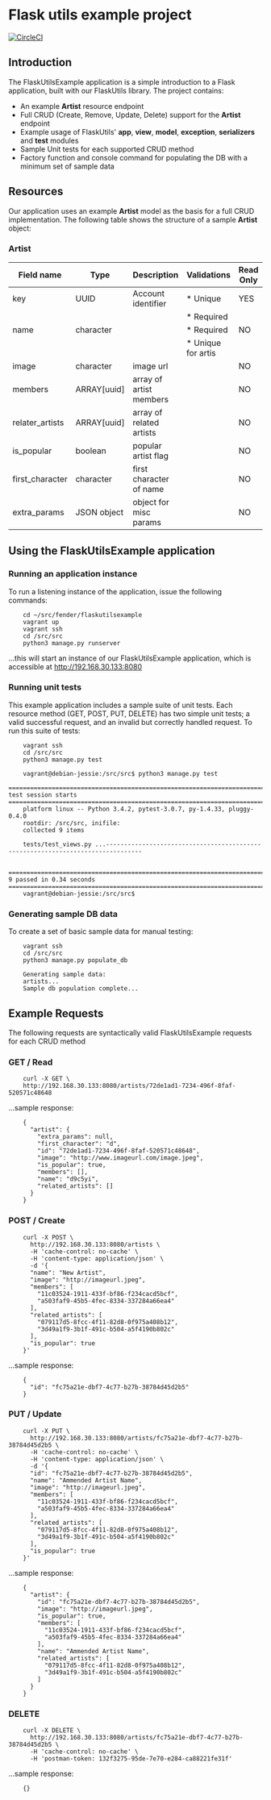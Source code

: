 # Flask utils example project

[![CircleCI](https://circleci.com/gh/Riffstation/flaskutilsexample.svg?style=svg)](https://circleci.com/gh/Riffstation/flaskutilsexample)

## Introduction
The FlaskUtilsExample application is a simple introduction to a Flask application, built with our FlaskUtils library. The project contains:
* An example **Artist** resource endpoint
* Full CRUD (Create, Remove, Update, Delete) support for the **Artist** endpoint
* Example usage of FlaskUtils' **app**, **view**, **model**, **exception**, **serializers** and **test** modules
* Sample Unit tests for each supported CRUD method
* Factory function and console command for populating the DB with a minimum set of sample data

## Resources

Our application uses an example **Artist** model as the basis for a full CRUD implementation. The following table shows the structure of a sample **Artist** object:

### Artist

|  Field name          | Type             | Description               | Validations           | Read Only |
| -------------------- | -----------------| ------------------------- | --------------------- | --------- |
|  key                 | UUID             | Account identifier        | * Unique              | YES       |
|                      |                  |                           | * Required            |           |
|  name                | character        |                           | * Required            | NO        |
|                      |                  |                           | * Unique for artis    |           |
|  image               | character        | image url                 |                       | NO        |
|  members             | ARRAY[uuid]      | array of artist members   |                       | NO        |
|  relater_artists     | ARRAY[uuid]      | array of related artists  |                       | NO        |
|  is_popular          | boolean          | popular artist flag       |                       | NO        |
|  first_character     | character        | first character of name   |                       | NO        |
|  extra_params        | JSON object      | object for misc params    |                       | NO        |

## Using the FlaskUtilsExample application

### Running an application instance
To run a listening instance of the application, issue the following commands:
```
    cd ~/src/fender/flaskutilsexample
    vagrant up
    vagrant ssh
    cd /src/src
    python3 manage.py runserver
```
...this will start an instance of our FlaskUtilsExample application, which is accessible at http://192.168.30.133:8080

### Running unit tests
This example application includes a sample suite of unit tests. Each resource method (GET, POST, PUT, DELETE) has two simple unit tests; a valid successful request, and an invalid but correctly handled request. To run this suite of tests:

```
    vagrant ssh
    cd /src/src
    python3 manage.py test

    vagrant@debian-jessie:/src/src$ python3 manage.py test
    ================================================================================ test session starts =================================================================================
    platform linux -- Python 3.4.2, pytest-3.0.7, py-1.4.33, pluggy-0.4.0
    rootdir: /src/src, inifile:
    collected 9 items

    tests/test_views.py ...--------------------------------------------------------------------------------

    ============================================================================== 9 passed in 0.34 seconds ==============================================================================
    vagrant@debian-jessie:/src/src$

```

### Generating sample DB data
To create a set of basic sample data for manual testing:
```
    vagrant ssh
    cd /src/src
    python3 manage.py populate_db

    Generating sample data:
    artists...
    Sample db population complete...

```

## Example Requests
The following requests are syntactically valid FlaskUtilsExample requests for each CRUD method

### GET / Read
```
    curl -X GET \
    http://192.168.30.133:8080/artists/72de1ad1-7234-496f-8faf-520571c48648
```
...sample response:
```
    {
      "artist": {
        "extra_params": null,
        "first_character": "d",
        "id": "72de1ad1-7234-496f-8faf-520571c48648",
        "image": "http://www.imageurl.com/image.jpeg",
        "is_popular": true,
        "members": [],
        "name": "d9c5yi",
        "related_artists": []
      }
    }
```

### POST / Create
```
    curl -X POST \
      http://192.168.30.133:8080/artists \
      -H 'cache-control: no-cache' \
      -H 'content-type: application/json' \
      -d '{
      "name": "New Artist",
      "image": "http://imageurl.jpeg",
      "members": [
        "11c03524-1911-433f-bf86-f234cacd5bcf",
        "a503faf9-45b5-4fec-8334-337284a66ea4"
      ],
      "related_artists": [
        "079117d5-8fcc-4f11-82d8-0f975a408b12",
        "3d49a1f9-3b1f-491c-b504-a5f4190b802c"
      ],
      "is_popular": true
    }'
```
...sample response:
```
    {
      "id": "fc75a21e-dbf7-4c77-b27b-38784d45d2b5"
    }
```

### PUT / Update
```
    curl -X PUT \
      http://192.168.30.133:8080/artists/fc75a21e-dbf7-4c77-b27b-38784d45d2b5 \
      -H 'cache-control: no-cache' \
      -H 'content-type: application/json' \
      -d '{
      "id": "fc75a21e-dbf7-4c77-b27b-38784d45d2b5",
      "name": "Ammended Artist Name",
      "image": "http://imageurl.jpeg",
      "members": [
        "11c03524-1911-433f-bf86-f234cacd5bcf",
        "a503faf9-45b5-4fec-8334-337284a66ea4"
      ],
      "related_artists": [
        "079117d5-8fcc-4f11-82d8-0f975a408b12",
        "3d49a1f9-3b1f-491c-b504-a5f4190b802c"
      ],
      "is_popular": true
    }'
```
...sample response:
```
    {
      "artist": {
        "id": "fc75a21e-dbf7-4c77-b27b-38784d45d2b5",
        "image": "http://imageurl.jpeg",
        "is_popular": true,
        "members": [
          "11c03524-1911-433f-bf86-f234cacd5bcf",
          "a503faf9-45b5-4fec-8334-337284a66ea4"
        ],
        "name": "Ammended Artist Name",
        "related_artists": [
          "079117d5-8fcc-4f11-82d8-0f975a408b12",
          "3d49a1f9-3b1f-491c-b504-a5f4190b802c"
        ]
      }
    }
```

### DELETE
```
    curl -X DELETE \
      http://192.168.30.133:8080/artists/fc75a21e-dbf7-4c77-b27b-38784d45d2b5 \
      -H 'cache-control: no-cache' \
      -H 'postman-token: 132f3275-95de-7e70-e284-ca88221fe31f'
```
...sample response:
```
    {}
```
